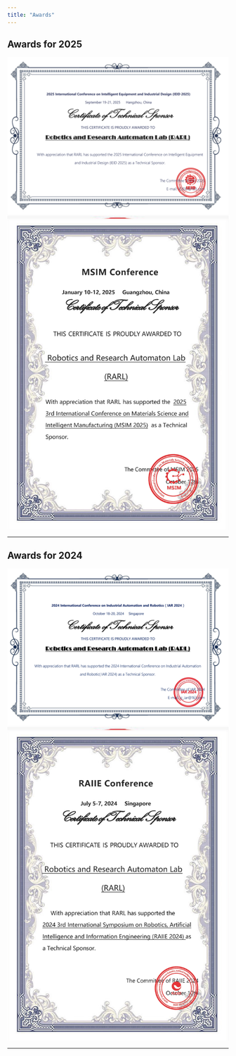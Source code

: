 ```yaml
---
title: "Awards"
---
```


## Awards for 2025

<div class="award-gallery">
  <div class="award-item"><img src="images/Certificate of Technical Sponsor at IEID 2025--RARL.jpg" alt="Award 1" class="award-image" /></div>
  <div class="award-item"><img src="images/Certificate of Technical Sponsor at MSIM 2025--RARL.jpg" alt="Award 2" class="award-image" /></div>
</div>

---

## Awards for 2024

<div class="award-gallery">
  <div class="award-item"><img src="images/Certificate of Technical Sponsor at IAR 2024--RARL.jpg" alt="Award 4" class="award-image" /></div>
  <div class="award-item"><img src="images/Certificate of Technical Sponsor at RAIIE 2024--RARL.jpg" alt="Award 5" class="award-image" /></div>
</div>

---

<!-- ## Awards for 2025

<div class="award-gallery">
  <div class="award-item"><img src="images/award7.jpg" alt="Award 7" class="award-image" /></div>
  <div class="award-item"><img src="images/award8.jpg" alt="Award 8" class="award-image" /></div>
  <div class="award-item"><img src="images/award9.jpg" alt="Award 9" class="award-image" /></div>
</div> -->
